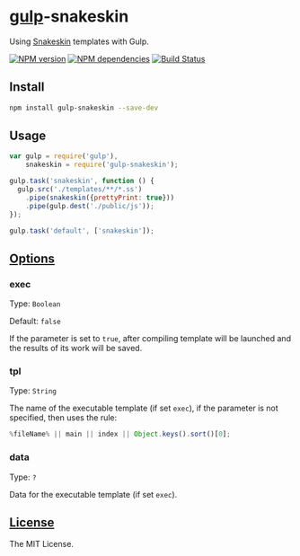 # [gulp](http://gulpjs.com/)-snakeskin

Using [Snakeskin](https://github.com/SnakeskinTpl/Snakeskin) templates with Gulp.

[![NPM version](http://img.shields.io/npm/v/gulp-snakeskin.svg?style=flat)](http://badge.fury.io/js/gulp-snakeskin)
[![NPM dependencies](http://img.shields.io/david/SnakeskinTpl/gulp-snakeskin.svg?style=flat)](https://david-dm.org/SnakeskinTpl/gulp-snakeskin)
[![Build Status](http://img.shields.io/travis/SnakeskinTpl/gulp-snakeskin.svg?style=flat&branch=master)](https://travis-ci.org/SnakeskinTpl/gulp-snakeskin)

## Install

```bash
npm install gulp-snakeskin --save-dev
```

## Usage

```js
var gulp = require('gulp'),
    snakeskin = require('gulp-snakeskin');

gulp.task('snakeskin', function () {
  gulp.src('./templates/**/*.ss')
    .pipe(snakeskin({prettyPrint: true}))
    .pipe(gulp.dest('./public/js'));
});

gulp.task('default', ['snakeskin']);
```

## [Options](https://github.com/SnakeskinTpl/Snakeskin/wiki/compile#opt_params)

### exec

Type: `Boolean`

Default: `false`

If the parameter is set to `true`, after compiling template will be launched and the results of its work will be saved.

### tpl

Type: `String`

The name of the executable template (if set `exec`), if the parameter is not specified, then uses the rule:

```js
%fileName% || main || index || Object.keys().sort()[0];
```

### data

Type: `?`

Data for the executable template (if set `exec`).

## [License](https://github.com/SnakeskinTpl/gulp-snakeskin/blob/master/LICENSE)

The MIT License.
